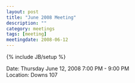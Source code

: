 ```yaml
---
layout: post
title: "June 2008 Meeting"
description: ""
category: meetings
tags: [meeting]
meetingdate: 2008-06-12
---
```

{% include JB/setup %}

Date: Thursday June 12, 2008 7:00 PM - 9:00 PM                                   
Location: Downs 107                                         
